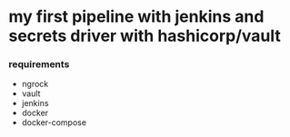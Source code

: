 # my first pipeline with jenkins and secrets driver with hashicorp/vault


### requirements

* ngrock
* vault 
* jenkins
* docker
* docker-compose
